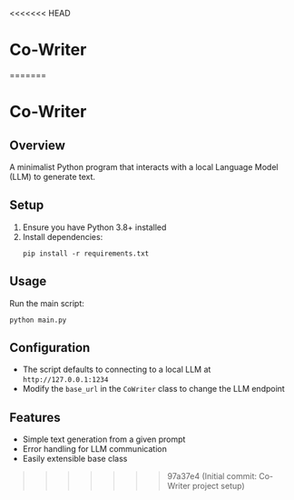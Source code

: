 <<<<<<< HEAD
# Co-Writer
=======
# Co-Writer

## Overview
A minimalist Python program that interacts with a local Language Model (LLM) to generate text.

## Setup
1. Ensure you have Python 3.8+ installed
2. Install dependencies:
   ```
   pip install -r requirements.txt
   ```

## Usage
Run the main script:
```
python main.py
```

## Configuration
- The script defaults to connecting to a local LLM at `http://127.0.0.1:1234`
- Modify the `base_url` in the `CoWriter` class to change the LLM endpoint

## Features
- Simple text generation from a given prompt
- Error handling for LLM communication
- Easily extensible base class
>>>>>>> 97a37e4 (Initial commit: Co-Writer project setup)
